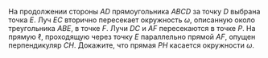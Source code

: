 На продолжении стороны $AD$ прямоугольника $ABCD$ за точку $D$ выбрана точка $E$. Луч $EC$ вторично пересекает окружность $\omega$, описанную около треугольника $ABE$, в точке $F$. Лучи $DC$ и $AF$ пересекаются в точке $P$. На прямую $\ell$, проходящую через точку $E$ параллельно прямой $AF$, опущен перпендикуляр $CH$. Докажите, что прямая $PH$ касается окружности $\omega$.
